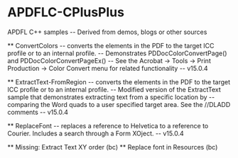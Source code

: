 # APDFLC-CPlusPlus

APDFL C++ samples -- Derived from demos, blogs or other sources

** ConvertColors -- converts the elements in the PDF to the target ICC profile or to an internal profile. 
  -- Demonstrates PDDocColorConvertPage() and PDDocColorConvertPageEx()
  -- See the Acrobat -> Tools -> Print Production -> Color Convert menu for related functionality
  -- v15.0.4

** ExtractText-FromRegion -- converts the elements in the PDF to the target ICC profile or to an internal profile. 
  -- Modified version of the ExtractText sample that demonstrates extracting text from a specific location by 
  -- comparing the Word quads to a user specified target area. See the //DLADD comments
  -- v15.0.4
  
** ReplaceFont -- replaces a reference to Helvetica to a reference to Courier. Includes a search through a Form XOject.
  -- v15.0.4

** Missing: Extract Text XY order (bc)
** Replace font in Resources (bc)
